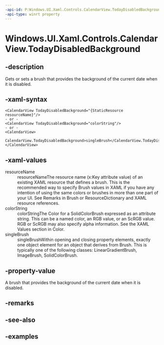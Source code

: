 ```yaml
---
-api-id: P:Windows.UI.Xaml.Controls.CalendarView.TodayDisabledBackground
-api-type: winrt property
---
```


# Windows.UI.Xaml.Controls.CalendarView.TodayDisabledBackground

<!--
public Windows.UI.Xaml.Media.Brush TodayDisabledBackground { get; set; }
-->


## -description

Gets or sets a brush that provides the background of the current date when it is disabled.

## -xaml-syntax

```xaml
<CalendarView TodayDisabledBackground="{StaticResource resourceName}"/>
- or -
<CalendarView TodayDisabledBackground="colorString"/>
- or -
<CalendarView>
  CalendarView.TodayDisabledBackground>singleBrush</CalendarView.TodayDisabledBackground>
</CalendarView>

```

## -xaml-values

<dl><dt>resourceName</dt><dd>resourceNameThe resource name (x:Key attribute value) of an existing XAML resource that defines a brush. This is the recommended way to specify Brush values in XAML if you have any intention of using the same colors or brushes in more than one part of your UI. See Remarks in Brush or ResourceDictionary and XAML resource references.</dd>
<dt>colorString</dt><dd>colorStringThe Color for a SolidColorBrush expressed as an attribute string. This can be a named color, an RGB value, or an ScRGB value. RGB or ScRGB may also specify alpha information. See the XAML Values section in Color.</dd>
<dt>singleBrush</dt><dd>singleBrushWithin opening and closing property elements, exactly one object element for an object that derives from Brush. This is typically one of the following classes: LinearGradientBrush, ImageBrush, SolidColorBrush.</dd>
</dl>

## -property-value

A brush that provides the background of the current date when it is disabled.

## -remarks

## -see-also

## -examples


